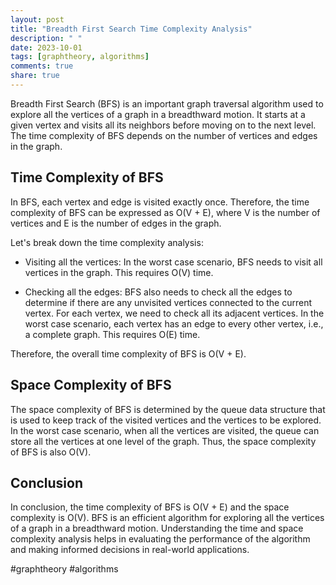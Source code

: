 ```yaml
---
layout: post
title: "Breadth First Search Time Complexity Analysis"
description: " "
date: 2023-10-01
tags: [graphtheory, algorithms]
comments: true
share: true
---
```


Breadth First Search (BFS) is an important graph traversal algorithm used to explore all the vertices of a graph in a breadthward motion. It starts at a given vertex and visits all its neighbors before moving on to the next level. The time complexity of BFS depends on the number of vertices and edges in the graph.

## Time Complexity of BFS

In BFS, each vertex and edge is visited exactly once. Therefore, the time complexity of BFS can be expressed as O(V + E), where V is the number of vertices and E is the number of edges in the graph.

Let's break down the time complexity analysis:

- Visiting all the vertices: In the worst case scenario, BFS needs to visit all vertices in the graph. This requires O(V) time.

- Checking all the edges: BFS also needs to check all the edges to determine if there are any unvisited vertices connected to the current vertex. For each vertex, we need to check all its adjacent vertices. In the worst case scenario, each vertex has an edge to every other vertex, i.e., a complete graph. This requires O(E) time.

Therefore, the overall time complexity of BFS is O(V + E).

## Space Complexity of BFS

The space complexity of BFS is determined by the queue data structure that is used to keep track of the visited vertices and the vertices to be explored. In the worst case scenario, when all the vertices are visited, the queue can store all the vertices at one level of the graph. Thus, the space complexity of BFS is also O(V).

## Conclusion

In conclusion, the time complexity of BFS is O(V + E) and the space complexity is O(V). BFS is an efficient algorithm for exploring all the vertices of a graph in a breadthward motion. Understanding the time and space complexity analysis helps in evaluating the performance of the algorithm and making informed decisions in real-world applications.

#graphtheory #algorithms